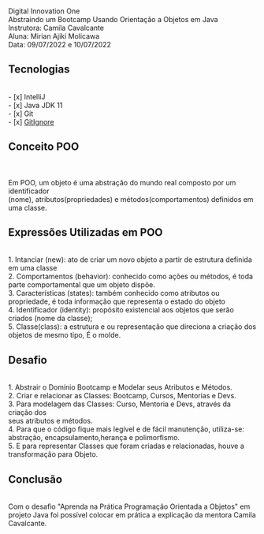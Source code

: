 <p>
<br>  Digital Innovation One 
<br>  Abstraindo um Bootcamp Usando Orientação a Objetos em Java
<br>  Instrutora: Camila Cavalcante
<br>  Aluna: Mirian Ajiki Molicawa
<br>  Data: 09/07/2022 e 10/07/2022
</p>

<h2> Tecnologias </h2>
<br> - [x] IntelliJ
<br> - [x] Java JDK 11
<br> - [x] Git
<br> - [x] <a href="https://www.toptal.com/developers/gitignore/"> GitIgnore</a>


<h2> Conceito POO </h2>
<br>
<br> Em POO, um objeto é uma abstração do mundo real composto por um identificador<br> (nome), atributos(propriedades) e métodos(comportamentos) definidos em uma classe.
<br>
<h2> Expressões Utilizadas em POO </h2>
<br> 1. Intanciar (new): ato de criar um novo objeto a partir de estrutura definida em uma classe
<br> 2. Comportamentos (behavior): conhecido como ações ou métodos, é toda parte comportamental que um objeto dispõe.
<br> 3. Características (states): também conhecido como atributos ou propriedade, é toda informação que representa o estado do objeto
<br> 4. Identificador (identity): propósito existencial aos objetos que serão criados (nome da classe);
<br> 5. Classe(class): a estrutura e ou representação que direciona a criação dos objetos de mesmo tipo, É o molde.

<h2> Desafio </h2>
<br> 1. Abstrair o Domínio Bootcamp e Modelar seus Atributos e Métodos.
<br> 2. Criar e relacionar as Classes: Bootcamp, Cursos, Mentorias e Devs.
<br> 3. Para modelagem das Classes: Curso, Mentoria e Devs, através da criação dos <br> seus atributos e métodos.
<br> 4. Para que o código fique mais legível e de fácil manutenção, utiliza-se:   <br> abstração, encapsulamento,herança e polimorfismo.
<br> 5. E para representar Classes que foram criadas e relacionadas, houve a  <br> transformação para Objeto.
<br>

<h2> Conclusão</h2>
<br> Com o desafio "Aprenda na Prática Programação Orientada a Objetos" em projeto Java foi possível colocar em prática a explicação da mentora Camila Cavalcante.


